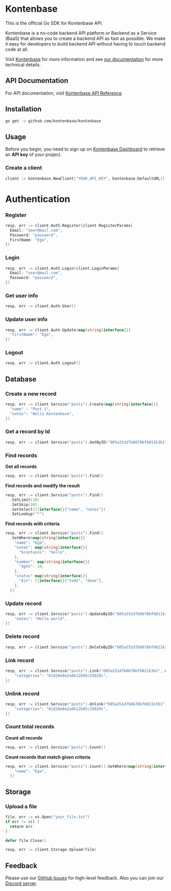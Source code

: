 # Kontenbase

This is the official Go SDK for Kontenbase API.

Kontenbase is a no-code backend API platform or Backend as a Service (BaaS) that allows you to create a backend API as fast as possible. We make it easy for developers to build backend API without having to touch backend code at all.

Visit [Kontenbase](https://kontenbase.com/) for more information and see [our documentation](https://docs.kontenbase.com/) for more technical details.

## API Documentation

For API documentation, visit [Kontenbase API Reference](https://docs.kontenbase.com/).

## Installation

```bash
go get -u github.com/kontenbase/kontenbase
```

## Usage

Before you begin, you need to sign up on [Kontenbase Dashboard](https://app.kontenbase.com/) to retrieve an **API key** of your project.

### Create a client
```go
client := kontenbase.NewClient("YOUR_API_KEY", kontenbase.DefaultURL())
```

# Authentication

### Register
```go
resp, err := client.Auth.Register(client.RegisterParams{
  Email: "user@mail.com",
  Password: "password",
  FirstName: "Ega",
})
```

### Login
```go
resp, err := client.Auth.Login(client.LoginParams{
  Email: "user@mail.com",
  Password: "password",
})
```

### Get user info
```go
resp, err := client.Auth.User()
```

### Update user info
```go
resp, err := client.Auth.Update(map[string]interface{}{
  "firstName": "Ega",
})
```

### Logout
```go
resp, err := client.Auth.Logout()
```

## Database

### Create a new record
```go
resp, err := client.Service("posts").Create(map[string]interface{}{
  "name" : "Post 1",
  "notes": "Hello Kontenbase",
})
```

### Get a record by Id
```go
resp, err := client.Service("posts").GetByID("605a251d7b8678bf6811k3b1")
```

### Find records

**Get all records**
```go
resp, err := client.Service("posts").Find()
```

**Find records and modify the result**
```go
resp, err := client.Service("posts").Find()
  .SetLimit(10)
  .SetSkip(10)
  .SetSelect([]interface{}{"name", "notes"})
  .SetLookup("*")
```

**Find records with criteria**
```go
resp, err := client.Service("posts").Find()
  .SetWhere(map[string]interface{}{
    "name": "Ega",
    "notes": map[string]interface{}{
      "$contains": "hello",
    },
    "number": map[string]interface{}{
      "$gte": 10,
    },
    "status" map[string]interface{}{
      "$in": []interface{}{"todo", "done"},
    },
  })
```

### Update record
```go
resp, err := client.Service("posts").UpdateByID("605a251d7b8678bf6811k3b1", map[string]interface{}{
    "notes": "Hello world",
})
```

### Delete record
```go
resp, err := client.Service("posts").DeleteByID("605a251d7b8678bf6811k3b1")
```

### Link record
```go
resp, err := client.Service("posts").Link("605a251d7b8678bf6811k3b1", map[string]interface{}{
    "categories": "61d26e8e2adb12b85c33029c",
})
```

### Unlink record
```go
resp, err := client.Service("posts").Unlink("605a251d7b8678bf6811k3b1", map[string]interface{}{
    "categories": "61d26e8e2adb12b85c33029c",
})
```

### Count total records
**Count all records**
```go
resp, err := client.Service("posts").Count()
```

**Count records that match given criteria**
```go
resp, err := client.Service("posts").Count().SetWhere(map[string]interface{}{
    "name": "Ega",
  })
```

## Storage

### Upload a file
```go
file, err := os.Open("your_file.txt")
if err != nil {
  return err
}

defer file.Close()

resp, err := client.Storage.Upload(file)
```

## Feedback
Please use our [GitHub Issues](https://github.com/kontenbase/feedback) for high-level feedback. Also you can join our [Discord server](https://a.kontenbase.com/discord).